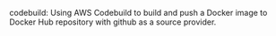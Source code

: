 codebuild: Using AWS Codebuild to build and push a Docker image to Docker Hub repository with github as a source provider.
